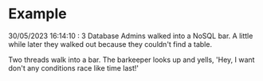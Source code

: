 # Example

<!-- replace-with-date starts -->
30/05/2023 16:14:10 : 3 Database Admins walked into a NoSQL bar. A little while later they walked out because they couldn't find a table.
<!-- replace-with-date ends -->

<!-- replace-with-joke starts -->
Two threads walk into a bar. The barkeeper looks up and yells, 'Hey, I want don't any conditions race like time last!'
<!-- replace-with-joke ends -->